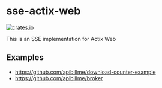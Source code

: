 # sse-actix-web

[![crates.io](https://meritbadge.herokuapp.com/sse-actix-web)](https://crates.io/crates/sse-actix-web)

This is an SSE implementation for Actix Web

## Examples

- https://github.com/apibillme/download-counter-example
- https://github.com/apibillme/broker
